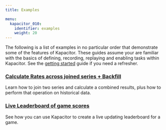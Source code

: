 ```yaml
---
title: Examples

menu:
  kapacitor_010:
    identifier: examples
    weight: 20
---
```


The following is a list of examples in no particular order that demonstrate some of the features of Kapacitor.
These guides assume your are familiar with the basics of defining, recording, replaying and enabling tasks within Kapacitor.
See the [getting started](/kapacitor/v0.2/introduction/getting_started/) guide if you need a refresher.

### [Calculate Rates across joined series + Backfill](/kapacitor/v0.2/examples/join_backfill/)

Learn how to join two series and calculate a combined results, plus how to perform that operation on historical data.

### [Live Leaderboard of game scores](/kapacitor/v0.2/examples/live_leaderboard/)

See how you can use Kapacitor to create a live updating leaderboard for a game.

